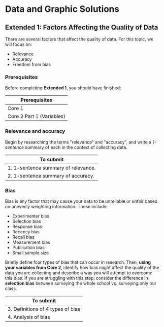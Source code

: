 # Data and Graphic Solutions

## Extended 1: Factors Affecting the Quality of Data

There are several factors that affect the quality of data. For this topic, we will focus on:

- Relevance
- Accuracy
- Freedom from bias

### Prerequisites

Before completing **Extended 1**, you should have finished:

| Prerequisites |
|---|
| Core 1 |
| Core 2 Part 1 (Variables) |

### Relevance and accuracy

Begin by researching the terms "relevance" and "accuracy", and write a *1-sentence* summary of each in the context of collecting data.

| To submit |
|---|
| 1. 1-sentence summary of relevance. |
| 2. 1-sentence summary of accuracy. |

### Bias

Bias is any factor that may cause your data to be unreliable or unfair based on unevenly weighting information.
These include:

- Experimenter bias
- Selection bias
- Response bias
- Recency bias
- Recall bias
- Measurement bias
- Publication bias
- Small sample size

Briefly define four types of bias that can occur in research.
Then, **using your variables from Core 2**, identify how bias might affect the quality of the data you are collecting and describe a way you will attempt to overcome this bias.
If you are struggling with this step, consider the difference in **selection bias** between surveying the whole school vs. surveying only our class.

| To submit |
|---|
| 3. Definitions of 4 types of bias |
| 4. Analysis of bias |
